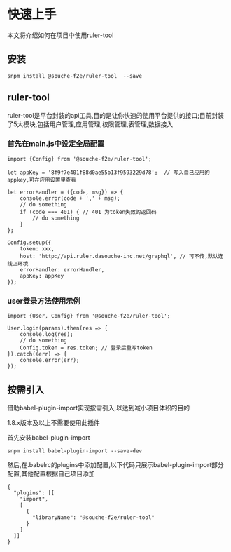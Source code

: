 # 快速上手

本文将介绍如何在项目中使用ruler-tool

## 安装

    snpm install @souche-f2e/ruler-tool  --save


## ruler-tool

ruler-tool是平台封装的api工具,目的是让你快速的使用平台提供的接口;目前封装了5大模块,包括用户管理,应用管理,权限管理,表管理,数据接入

### 首先在main.js中设定全局配置

    import {Config} from '@souche-f2e/ruler-tool';
    
    let appKey = '8f9f7e401f88d0ae55b13f9593229d78';  // 写入自己应用的appkey,可在应用设置里查看
    
    let errorHandler = ({code, msg}) => {
        console.error(code + ',' + msg);
        // do something
        if (code === 401) { // 401 为token失效的返回码
            // do something
        }
    };
    
    Config.setup({
        token: xxx,
        host: 'http://api.ruler.dasouche-inc.net/graphql', // 可不传,默认连线上环境
        errorHandler: errorHandler,
        appKey: appKey
    });


### user登录方法使用示例

    import {User, Config} from '@souche-f2e/ruler-tool';

    User.login(params).then(res => {
        console.log(res);
        // do something
        Config.token = res.token; // 登录后重写token
    }).catch((err) => {
        console.error(err);
    });

## 按需引入 

借助babel-plugin-import实现按需引入,以达到减小项目体积的目的

1.8.x版本及以上不需要使用此插件

首先安装babel-plugin-import

    snpm install babel-plugin-import --save-dev

然后,在.babelrc的plugins中添加配置,以下代码只展示babel-plugin-import部分配置,其他配置根据自己项目添加

    {
      "plugins": [[
        "import",
        [
          {
            "libraryName": "@souche-f2e/ruler-tool"
          }
        ]
      ]]
    }
